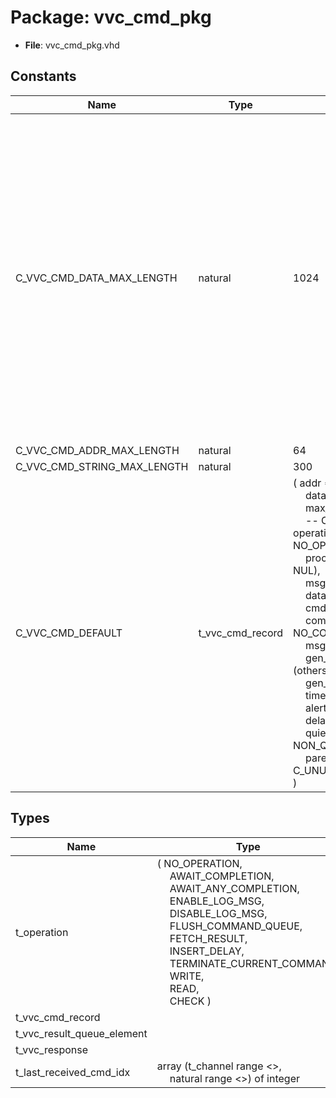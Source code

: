 # Package: vvc_cmd_pkg

- **File**: vvc_cmd_pkg.vhd
## Constants

| Name                        | Type             | Value                                                                                                                                                                                                                                                                                                                                                                                                                                                                                                                                                                                                                                                                                                                                                                                                                                                                                                                                                                                                                                                                                                                                                                                                                                                                                                                                                                                                             | Description                                                                                                                                                                                                                 |
| --------------------------- | ---------------- | ----------------------------------------------------------------------------------------------------------------------------------------------------------------------------------------------------------------------------------------------------------------------------------------------------------------------------------------------------------------------------------------------------------------------------------------------------------------------------------------------------------------------------------------------------------------------------------------------------------------------------------------------------------------------------------------------------------------------------------------------------------------------------------------------------------------------------------------------------------------------------------------------------------------------------------------------------------------------------------------------------------------------------------------------------------------------------------------------------------------------------------------------------------------------------------------------------------------------------------------------------------------------------------------------------------------------------------------------------------------------------------------------------------------- | --------------------------------------------------------------------------------------------------------------------------------------------------------------------------------------------------------------------------- |
| C_VVC_CMD_DATA_MAX_LENGTH   | natural          |  1024                                                                                                                                                                                                                                                                                                                                                                                                                                                                                                                                                                                                                                                                                                                                                                                                                                                                                                                                                                                                                                                                                                                                                                                                                                                                                                                                                                                                             | You can create VVCs with smaller sizes than these constants, but not larger.For example, given a VVC with parallel data bus and address bus, constraints should be added for maximum data lengthand address length Example: |
| C_VVC_CMD_ADDR_MAX_LENGTH   | natural          |  64                                                                                                                                                                                                                                                                                                                                                                                                                                                                                                                                                                                                                                                                                                                                                                                                                                                                                                                                                                                                                                                                                                                                                                                                                                                                                                                                                                                                               |                                                                                                                                                                                                                             |
| C_VVC_CMD_STRING_MAX_LENGTH | natural          |  300                                                                                                                                                                                                                                                                                                                                                                                                                                                                                                                                                                                                                                                                                                                                                                                                                                                                                                                                                                                                                                                                                                                                                                                                                                                                                                                                                                                                              |                                                                                                                                                                                                                             |
| C_VVC_CMD_DEFAULT           | t_vvc_cmd_record |  (     addr                      => (others => '0'),<br><span style="padding-left:20px">     data                      => (others => '0'),<br><span style="padding-left:20px">     max_receptions            => 1,<br><span style="padding-left:20px">     -- Common VVC fields     operation                 => NO_OPERATION,<br><span style="padding-left:20px">     proc_call                 => (others => NUL),<br><span style="padding-left:20px">     msg                       => (others => NUL),<br><span style="padding-left:20px">     data_routing              => NA,<br><span style="padding-left:20px">     cmd_idx                   => 0,<br><span style="padding-left:20px">     command_type              => NO_COMMAND_TYPE,<br><span style="padding-left:20px">     msg_id                    => NO_ID,<br><span style="padding-left:20px">     gen_integer_array         => (others => -1),<br><span style="padding-left:20px">     gen_boolean               => false,<br><span style="padding-left:20px">     timeout                   => 0 ns,<br><span style="padding-left:20px">     alert_level               => FAILURE,<br><span style="padding-left:20px">     delay                     => 0 ns,<br><span style="padding-left:20px">     quietness                 => NON_QUIET,<br><span style="padding-left:20px">     parent_msg_id_panel       => C_UNUSED_MSG_ID_PANEL   ) |                                                                                                                                                                                                                             |
## Types

| Name                       | Type                                                                                                                                                                                                                                                                                                                                                                                                                                                                                                                                                                                                   | Description |
| -------------------------- | ------------------------------------------------------------------------------------------------------------------------------------------------------------------------------------------------------------------------------------------------------------------------------------------------------------------------------------------------------------------------------------------------------------------------------------------------------------------------------------------------------------------------------------------------------------------------------------------------------ | ----------- |
| t_operation                | ( NO_OPERATION,<br><span style="padding-left:20px"> AWAIT_COMPLETION,<br><span style="padding-left:20px"> AWAIT_ANY_COMPLETION,<br><span style="padding-left:20px"> ENABLE_LOG_MSG,<br><span style="padding-left:20px"> DISABLE_LOG_MSG,<br><span style="padding-left:20px"> FLUSH_COMMAND_QUEUE,<br><span style="padding-left:20px"> FETCH_RESULT,<br><span style="padding-left:20px"> INSERT_DELAY,<br><span style="padding-left:20px"> TERMINATE_CURRENT_COMMAND,<br><span style="padding-left:20px"> WRITE,<br><span style="padding-left:20px"> READ,<br><span style="padding-left:20px"> CHECK )  |             |
| t_vvc_cmd_record           |                                                                                                                                                                                                                                                                                                                                                                                                                                                                                                                                                                                                        |             |
| t_vvc_result_queue_element |                                                                                                                                                                                                                                                                                                                                                                                                                                                                                                                                                                                                        |             |
| t_vvc_response             |                                                                                                                                                                                                                                                                                                                                                                                                                                                                                                                                                                                                        |             |
| t_last_received_cmd_idx    | array (t_channel range <>,<br><span style="padding-left:20px">natural range <>) of integer                                                                                                                                                                                                                                                                                                                                                                                                                                                                                                             |             |
